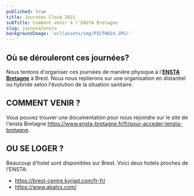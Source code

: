 ```yaml
---
published: true
title: Journées Cloud 2021
subTitle: Comment venir à l'ENSTA Bretagne
slug: joinusatensta
backgroundImage: 'url(assets/img/PICT0024.JPG)'
---
```



## Où se dérouleront ces journées?

Nous tentons d'organiser ces journées de manière physique à l'[**ENSTA Bretagne**](https://www.ensta-bretagne.fr/) à Brest. Nous nous replierons sur une organisation en distantiel ou hybride selon l'évolution de la situation sanitaire. 

## COMMENT VENIR ?

Vous pouvez trouver une documentation pour nous rejoindre sur le site de l'ensta Bretagne https://www.ensta-bretagne.fr/fr/pour-acceder-lensta-bretagne.

## OU SE LOGER ?

Beaucoup d'hotel sont disponibles sur Brest. Voici deux hotels proches de l'ENSTA:

- https://brest-centre.kyriad.com/fr-fr/
- https://www.abalys.com/